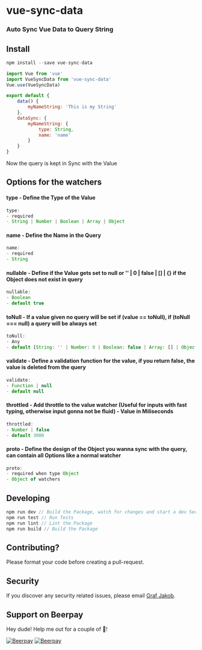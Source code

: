 # vue-sync-data
### Auto Sync Vue Data to Query String

## Install

```javascript
npm install --save vue-sync-data
```

```javascript
import Vue from 'vue'
import VueSyncData from 'vue-sync-data'
Vue.use(VueSyncData)

export default {
    data() {
        myNameString: 'This is my String'
    },
    dataSync: {
        myNameString: {
            type: String,
            name: 'name'
        }
    }
}
```

Now the query is kept in Sync with the Value

## Options for the watchers

#### type - Define the Type of the Value
```javascript
type: 
- required
- String | Number | Boolean | Array | Object
```

#### name - Define the Name in the Query
```javascript
name: 
- required
- String
```

#### nullable - Define if the Value gets set to null or '' | 0 | false | [] | {} if the Object does not exist in query
```javascript
nullable:
- Boolean
- default true
```

#### toNull - If a value given no query will be set if (value == toNull), if (toNull === null) a query will be always set
```javascript
toNull:
- Any
- default [String: '' | Number: 0 | Boolean: false | Array: [] | Object: {}]
```

#### validate - Define a validation function for the value, if you return false, the value is deleted from the query
```javascript
validate: 
- Function | null
- default null
```


#### throttled - Add throttle to the value watcher (Useful for inputs with fast typing, otherwise input gonna not be fluid) - Value in Miliseconds
```javascript
throttled: 
- Number | false
- default 3000
```

#### proto - Define the design of the Object you wanna sync with the query, can contain all Options like a normal watcher
```javascript
proto: 
- required when type Object
- Object of watchers
```

## Developing
```javascript
npm run dev // Build the Package, watch for changes and start a dev Server on localhost:8080 with running examples
npm run test // Run Tests
npm run lint // Lint the Package
npm run build // Build the Package
```

## Contributing? 
Please format your code before creating a pull-request.

## Security

If you discover any security related issues, please email [Graf Jakob](mailto:jackovsky8@gmail.com).
## Support on Beerpay
Hey dude! Help me out for a couple of :beers:!

[![Beerpay](https://beerpay.io/jackovsky8/vue-sync-data/badge.svg?style=beer-square)](https://beerpay.io/jackovsky8/vue-sync-data)  [![Beerpay](https://beerpay.io/jackovsky8/vue-sync-data/make-wish.svg?style=flat-square)](https://beerpay.io/jackovsky8/vue-sync-data?focus=wish)